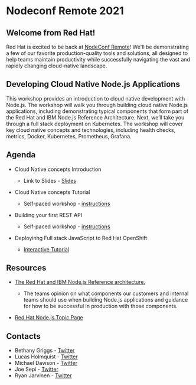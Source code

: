 # Nodeconf Remote 2021

## Welcome from Red Hat!

Red Hat is excited to be back at [NodeConf Remote](https://www.nodeconfremote.com/)! We'll be demonstrating a few of our favorite production-quality tools and solutions, all designed to help teams maintain productivity while successfully navigating the vast and rapidly changing cloud-native landscape.

## Developing Cloud Native Node.js Applications

This workshop provides an introduction to cloud native development with Node.js. The workshop will walk you through building cloud native Node.js applications, including demonstrating typical components that form part of the Red Hat and IBM Node.js Reference Architecture. Next, we’ll take you through a full stack deployment on Kubernetes. The workshop will cover key cloud native concepts and technologies, including health checks, metrics, Docker, Kubernetes, Prometheus, Grafana.

## Agenda

* Cloud Native concepts Introduction
  * Link to Slides - [Slides](../slides/Node_js_in_the_cloud.pdf)

* Cloud Native concepts Tutorial
  * Self-paced workshop - [instructions](../cloud-native/README.md)

* Building your first REST API
  * Self-paced workshop - [instructions](../api/README.md)

* Deployinhg Full stack JavaScript to Red Hat OpenShift
  * [Interactive Tutorial](https://developers.redhat.com/developer-sandbox/activities/deploying-full-stack-javascript-applications-to-the-sandbox/part1)

## Resources
  * [The Red Hat and IBM Node.js Reference architecture.](https://nodeshift.dev/nodejs-reference-architecture/)
    * The teams opinion on what components our customers and internal teams
should use when building Node.js applications and guidance for how to be successful in production with those components.

  * [Red Hat Node.js Topic Page](https://developers.redhat.com/topics/nodejs)

## Contacts
  * Bethany Griggs - [Twitter](https://twitter.com/BethGriggs_)
  * Lucas Holmquist - [Twitter](https://twitter.com/sienaluke)
  * Michael Dawson - [Twitter](https://twitter.com/mhdawson1)
  * Joe Sepi - [Twitter](https://twitter.com/joe_sepi)
  * Ryan Jarvinen - [Twitter](https://twitter.com/ryanj)

